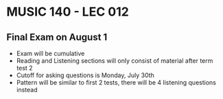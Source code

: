 # MUSIC 140 - LEC 012
## Final Exam on August 1
- Exam will be cumulative
- Reading and Listening sections will only consist of material after term test 2
- Cutoff for asking questions is Monday, July 30th
- Pattern will be similar to first 2 tests, there will be 4 listening questions instead 
<!--stackedit_data:
eyJoaXN0b3J5IjpbMTE4MzUzMDU0NywxMjUxMTc3MzcxXX0=
-->
